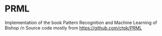 # PRML
Implementation of the book Pattern Recognition and Machine Learning of Bishop /n
Source code mostly from https://github.com/ctgk/PRML
